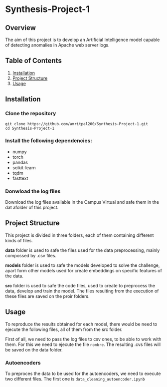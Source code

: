 # Synthesis-Project-1

## Overview
The aim of this project is to develop an Artificial Intelligence model capable of detecting anomalies in Apache web server logs.

## Table of Contents
1. [Installation](#installation)
2. [Project Structure](#project-structure)
3. [Usage](#usage)

## Installation
### Clone the repository
```
git clone https://github.com/amritpal200/Synthesis-Project-1.git
cd Synthesis-Project-1
```

### Install the following dependencies:
- numpy
- torch
- pandas
- scikit-learn
- tqdm
- fasttext

### Donwload the log files
Download the log files avaliable in the Campus Virtual and safe them in the dat afolder of this project.

## Project Structure
This project is divided in three folders, each of them containing different kinds of files.

**data** folder is used to safe the files used for the data preprocessing, mainly compossed by .csv files.

**models** folder is used to safe the models developed to solve the challenge, apart form other models used for create embeddings on specific features of the data.

**src** folder is used to safe the code files, used to create to preprocess the data, develop and train the model. The files resulting from the execution of these files are saved on the proir folders.

## Usage
To reproduce the results obtained for each model, there would be need to ejecute the following files, all of them from the src folder.

First of all, we need to pass the log files to csv ones, to be able to work with them. For this we need to ejecute the file `nombre`. The resulting .cvs files will be saved on the data folder.

### Autoencoders
To preproces the data to be used for the autoencoders, we need to execute two different files. The first one is `data_cleaning_autoencoder.ipynb`

